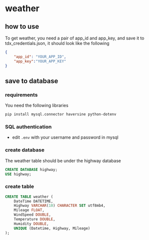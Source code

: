 # weather

## how to use

To get weather, you need a pair of app_id and app_key, and save it to tdx_credentials.json, it should look like the following

```json
{
    "app_id": "YOUR_APP_ID",
    "app_key":"YOUR_APP_KEY"
}
```

## save to database

### requirements

You need the following libraries

```bash
pip install mysql.connector haversine python-dotenv
```

### SQL authentication

- edit   ```.env``` with your username and password in mysql

### create database

The weather table should be under the highway database

```sql
CREATE DATABASE highway;
USE highway;
```

### create table

```sql
CREATE TABLE weather (
    DateTime DATETIME,
    Highway VARCHAR(10) CHARACTER SET utf8mb4,
    Mileage FLOAT,
    WindSpeed DOUBLE,
    Temperature DOUBLE,
    Humidity DOUBLE,
    UNIQUE (Datetime, Highway, Mileage)
);
```
